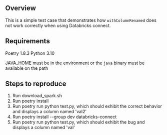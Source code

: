 
## Overview

This is a simple test case that demonstrates how `withColumnRenamed` does not work correctly when using Databricks connect.

## Requirements

Poetry 1.8.3
Python 3.10

JAVA_HOME must be in the environment or the `java` binary must be available on the path

## Steps to reproduce

1. Run download_spark.sh
2. Run poetry install
3. Run poetry run python test.py, which should exhibit the correct behavior and displays a column named 'val2'
4. Run poetry install --group dev databricks-connect
5. Run poetry run python test.py, which should exhibit the bug and displays a column named 'val'


